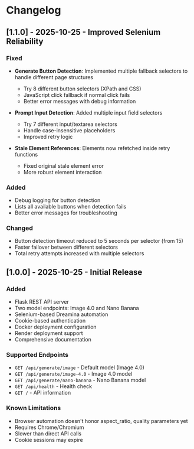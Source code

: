 # Changelog

## [1.1.0] - 2025-10-25 - Improved Selenium Reliability

### Fixed
- **Generate Button Detection**: Implemented multiple fallback selectors to handle different page structures
  - Try 8 different button selectors (XPath and CSS)
  - JavaScript click fallback if normal click fails
  - Better error messages with debug information
  
- **Prompt Input Detection**: Added multiple input field selectors
  - Try 7 different input/textarea selectors
  - Handle case-insensitive placeholders
  - Improved retry logic

- **Stale Element References**: Elements now refetched inside retry functions
  - Fixed original stale element error
  - More robust element interaction

### Added
- Debug logging for button detection
- Lists all available buttons when detection fails
- Better error messages for troubleshooting

### Changed
- Button detection timeout reduced to 5 seconds per selector (from 15)
- Faster failover between different selectors
- Total retry attempts increased with multiple selectors

## [1.0.0] - 2025-10-25 - Initial Release

### Added
- Flask REST API server
- Two model endpoints: Image 4.0 and Nano Banana
- Selenium-based Dreamina automation
- Cookie-based authentication
- Docker deployment configuration
- Render deployment support
- Comprehensive documentation

### Supported Endpoints
- `GET /api/generate/image` - Default model (Image 4.0)
- `GET /api/generate/image-4.0` - Image 4.0 model
- `GET /api/generate/nano-banana` - Nano Banana model
- `GET /api/health` - Health check
- `GET /` - API information

### Known Limitations
- Browser automation doesn't honor aspect_ratio, quality parameters yet
- Requires Chrome/Chromium
- Slower than direct API calls
- Cookie sessions may expire
